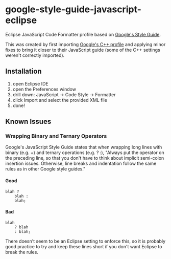# google-style-guide-javascript-eclipse

Eclipse JavaScript Code Formatter profile based on [Google's Style
Guide](http://google-styleguide.googlecode.com/svn/trunk/javascriptguide.xml).

This was created by first importing [Google's C++
profile](http://google-styleguide.googlecode.com/svn/trunk/eclipse-cpp-google-style.xml)
and applying minor fixes to bring it closer to their JavaScript guide (some of
the C++ settings weren't correctly imported).

## Installation

1. open Eclipse IDE
2. open the Preferences window
3. drill down: JavaScript -> Code Style -> Formatter
4. click Import and select the provided XML file
5. done!

## Known Issues

### Wrapping Binary and Ternary Operators

Google's JavaScript Style Guide states that when wrapping long lines
with binary (e.g. +) and ternary operations (e.g. ? :), "Always put the
operator on the preceding line, so that you don't have to think about
implicit semi-colon insertion issues. Otherwise, line breaks and
indentation follow the same rules as in other Google style guides."

#### Good

    blah ?
        blah :
        blah;

#### Bad

    blah
        ? blah
        : blah;

There doesn't seem to be an Eclipse setting to enforce this, so it is
probably good practice to try and keep these lines short if you don't
want Eclipse to break the rules.

